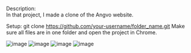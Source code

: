Description:  
In that project, I made a clone of the Angvo website.

Setup: 
git clone https://github.com/your-username/folder_name.git
Make sure all files are in one folder and open the project in Chrome.

![image](https://github.com/runtime-error786/angvo-website/assets/123109871/aa593e10-5dec-4cca-bd71-7f1db08574a1)
![image](https://github.com/runtime-error786/angvo-website/assets/123109871/c232a06e-3052-41fa-87a3-c0fe485e90d7)
![image](https://github.com/runtime-error786/angvo-website/assets/123109871/f8d11550-7a0a-4a03-8fcd-5c0081b053ea)
![image](https://github.com/runtime-error786/angvo-website/assets/123109871/ef9060d5-c3c2-48f6-a812-bf1531b51efa)
